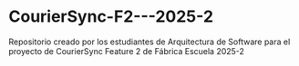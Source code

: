 # CourierSync-F2---2025-2
Repositorio creado por los estudiantes de Arquitectura de Software para el proyecto de CourierSync Feature 2 de Fábrica Escuela 2025-2
